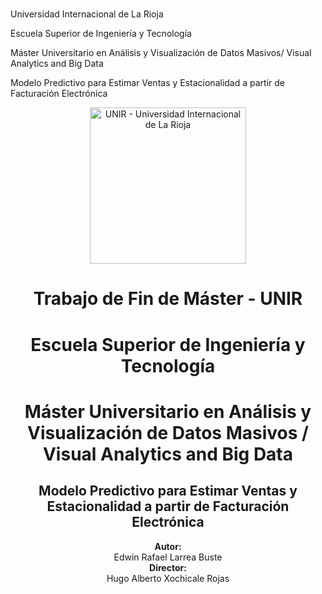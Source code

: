 #
Universidad Internacional de La Rioja

Escuela Superior de Ingeniería y Tecnología

Máster Universitario en Análisis y Visualización de Datos Masivos/ Visual Analytics and Big Data

Modelo Predictivo para Estimar Ventas y Estacionalidad a partir de Facturación Electrónica


<p align="center">
  <img src="https://www.unir.net/wp-content/uploads/2021/03/logo-unir-nuevo.svg" alt="UNIR - Universidad Internacional de La Rioja" width="250"/>
</p>
<h1 align="center">Trabajo de Fin de Máster - UNIR</h1>
<h1 align="center">Escuela Superior de Ingeniería y Tecnología</h1>
<h1 align="center">Máster Universitario en Análisis y Visualización de Datos Masivos / Visual Analytics and Big Data</h1> 
<h2 align="center">Modelo Predictivo para Estimar Ventas y Estacionalidad a partir de Facturación Electrónica</h2>
<p align="center">
  <strong>Autor:</strong><br/>Edwin Rafael Larrea Buste<br/> 
  <strong>Director:</strong><br/>Hugo Alberto Xochicale Rojas
</p>